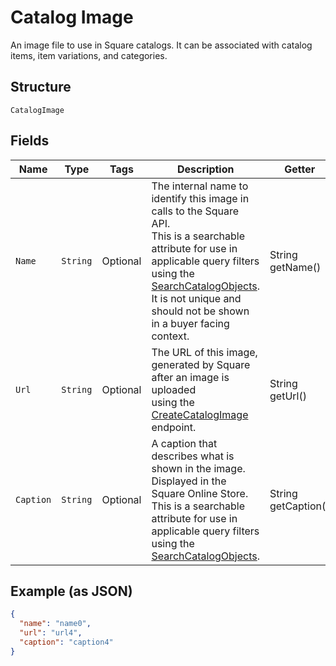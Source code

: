 
# Catalog Image

An image file to use in Square catalogs. It can be associated with catalog
items, item variations, and categories.

## Structure

`CatalogImage`

## Fields

| Name | Type | Tags | Description | Getter |
|  --- | --- | --- | --- | --- |
| `Name` | `String` | Optional | The internal name to identify this image in calls to the Square API.<br>This is a searchable attribute for use in applicable query filters<br>using the [SearchCatalogObjects](/doc/api/catalog.md#search-catalog-objects).<br>It is not unique and should not be shown in a buyer facing context. | String getName() |
| `Url` | `String` | Optional | The URL of this image, generated by Square after an image is uploaded<br>using the [CreateCatalogImage](/doc/api/catalog.md#create-catalog-image) endpoint. | String getUrl() |
| `Caption` | `String` | Optional | A caption that describes what is shown in the image. Displayed in the<br>Square Online Store. This is a searchable attribute for use in applicable query filters<br>using the [SearchCatalogObjects](/doc/api/catalog.md#search-catalog-objects). | String getCaption() |

## Example (as JSON)

```json
{
  "name": "name0",
  "url": "url4",
  "caption": "caption4"
}
```

